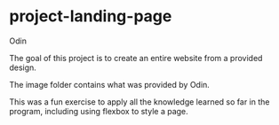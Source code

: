 # project-landing-page
Odin 


The goal of this project is to create an entire website from a provided design.


The image folder contains what was provided by Odin.

 This was a fun exercise to apply all the knowledge learned so far in the program, including using flexbox to style a page. 